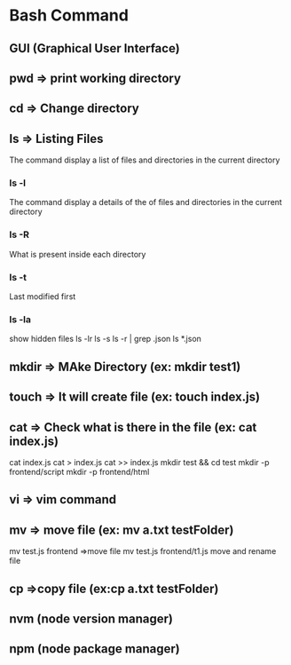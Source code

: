 # Bash Command

## GUI (Graphical User Interface)

## pwd => print working directory

## cd => Change directory

## ls => Listing Files

The command display a list of files and directories in the current directory

### ls -l

The command display a details of the of files and directories in the current directory

### ls -R

What is present inside each directory

### ls -t

Last modified first

### ls -la

show hidden files
ls -lr
ls -s
ls -r | grep .json
ls \*.json

## mkdir => MAke Directory (ex: mkdir test1)

## touch => It will create file (ex: touch index.js)

## cat => Check what is there in the file (ex: cat index.js)

cat index.js
cat > index.js
cat >> index.js
mkdir test && cd test
mkdir -p frontend/script
mkdir -p frontend/html

## vi => vim command

## mv => move file (ex: mv a.txt testFolder)

mv test.js frontend =>move file
mv test.js frontend/t1.js move and rename file

## cp =>copy file (ex:cp a.txt testFolder)

## nvm (node version manager)

## npm (node package manager)
